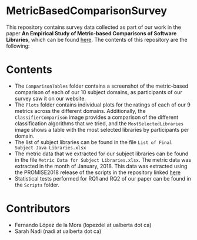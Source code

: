 # MetricBasedComparisonSurvey

This repository contains survey data collected as part of our work in the paper **An Empirical Study of Metric-based Comparisons of Software Libraries**, which can be found [here](https://dl.dropboxusercontent.com/s/v5hdbnywsycvt1q/LopezDeLaMoraPROMISE18.pdf). The contents of this repository are the following:

# Contents
- The `ComparisonTables` folder contains a screenshot of the metric-based comparison of each of our 10 subject domains, as participants of our survey saw it on our website.
- The `Plots` folder contains individual plots for the ratings of each of our 9 metrics across the different domains. Additionally, the `ClassifierComparison` image provides a comparison of the different classification algorithms that we tried, and the `MostSelectedLibraries` image shows a table with the most selected libraries by participants per domain.
- The list of subject libraries can be found in the file `List of Final Subject Java Libraries.xlsx`
- The metric data that we extracted for our subject libraries can be found in the file `Metric Data for Subject Libraries.xlsx`. The metric data was extracted in the month of January, 2018. This data was extracted using the PROMISE2018 release of the scripts in the repository linked [here](https://github.com/ualberta-smr/LibraryMetricScripts)
- Statistical tests performed for RQ1 and RQ2 of our paper can be found in the `Scripts` folder.

# Contributors
- Fernando López de la Mora (lopezdel at ualberta dot ca)
- Sarah Nadi (nadi at ualberta dot ca)
